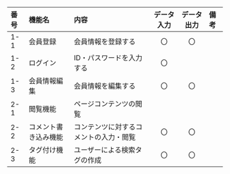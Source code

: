 |番号|機能名|内容|データ入力|データ出力|備考| 
|:---|:---|:---|:---:|:---:|:---| 
|1-1|会員登録|会員情報を登録する|〇|〇|| 
|1-2|ログイン|ID・パスワードを入力する|〇||| 
|1-3|会員情報編集|会員情報を編集する|〇|〇||
|2-1|閲覧機能|ページコンテンツの閲覧|||| 
|2-2|コメント書き込み機能|コンテンツに対するコメントの入力・閲覧|〇|〇|| 
|2-3|タグ付け機能|ユーザーによる検索タグの作成|〇|〇||
